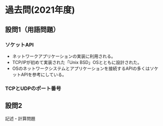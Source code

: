 # 過去問(2021年度)

## 設問1（用語問題）
### ソケットAPI
- ネットワークアプリケーションの実装に利用される。
- TCP/IPが初めて実装された「Unix BSD」OSとともに設計された。
- OSのネットワークシステムとアプリケーションを接続するAPIの多くはソケットAPIを参考にしている。

### TCPとUDPのポート番号

## 設問2
記述・計算問題